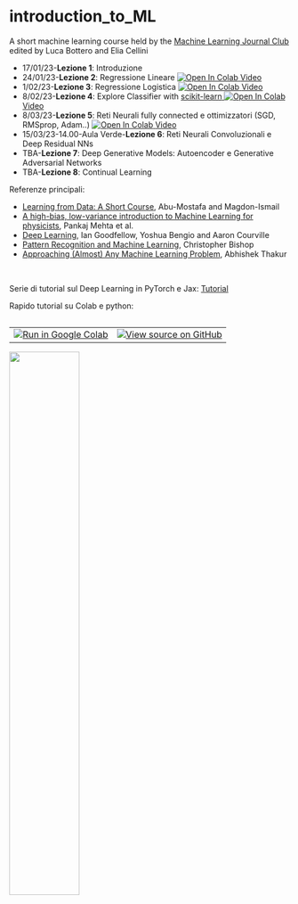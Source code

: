 # introduction_to_ML
A short machine learning course held by the [Machine Learning Journal Club](https://www.mljc.it/) <br>
edited by Luca Bottero and Elia Cellini

<ul>
  <li>17/01/23-<b>Lezione 1</b>: Introduzione </li>
  <li>24/01/23-<b>Lezione 2</b>: Regressione Lineare <a target="_blank" href="https://colab.research.google.com/github/eliacellini/introduction_to_ML/blob/42baede2334e457e905bfd0e1163faf01943df0e/Lez2LinearRegression.ipynb">
  <img src="https://colab.research.google.com/assets/colab-badge.svg" alt="Open In Colab"/>
</a> <a href="https://www.youtube.com/watch?v=SF2YaSnax18">Video</a></li> 
  <li>1/02/23-<b>Lezione 3</b>: Regressione Logistica <a target="_blank" href="https://colab.research.google.com/github/eliacellini/introduction_to_ML/blob/fb3f4aa84d44663b1f4c01fe0dd9644774a2d009/Lez3LogisticReg.ipynb"><img src="https://colab.research.google.com/assets/colab-badge.svg" alt="Open In Colab"/>
</a><a href="https://www.youtube.com/watch?v=TVvCZBjUfMA">Video</a></li>
  <li>8/02/23-<b>Lezione 4</b>: Explore Classifier with <a href="https://scikit-learn.org/stable/">scikit-learn</a><a target="_blank" href="https://colab.research.google.com/github/eliacellini/introduction_to_ML/blob/4fa7a99611d83513daa8807f9100e85736417ba7/Lez4ExploreClassifier.ipynb">
  <img src="https://colab.research.google.com/assets/colab-badge.svg" alt="Open In Colab"/>
</a><a href="https://www.youtube.com/watch?v=VxZ3kfxKqGo">Video</a></li>
   <li>8/03/23-<b>Lezione 5</b>: Reti Neurali fully connected e ottimizzatori (SGD, RMSprop, Adam..) <a target="_blank" href="https://colab.research.google.com/github/eliacellini/introduction_to_ML/blob/038e8438ff07ce8da3c1b9472c853226663d5483/Lezione5MLP.ipynb">
  <img src="https://colab.research.google.com/assets/colab-badge.svg" alt="Open In Colab"/>
</a><a href="https://www.youtube.com/watch?v=LEMdZ3KIldI">Video</a></li>
  <li>15/03/23-14.00-Aula Verde-<b>Lezione 6</b>: Reti Neurali Convoluzionali e Deep Residual NNs</li>
  <li>TBA-<b>Lezione 7</b>: Deep Generative Models: Autoencoder e Generative Adversarial Networks</li>
  <li>TBA-<b>Lezione 8</b>: Continual Learning</li>
</ul>



Referenze principali:
<ul>
  <li><a href="https://work.caltech.edu/telecourse">Learning from Data: A Short Course</a>, Abu-Mostafa and Magdon-Ismail</li>
  <li><a href="https://arxiv.org/abs/1803.08823/">A high-bias, low-variance introduction to Machine Learning for physicists</a>, Pankaj Mehta et al.</li>
  <li><a href="https://www.deeplearningbook.org/">Deep Learning</a>, Ian Goodfellow, Yoshua Bengio and Aaron Courville</li>
  <li><a href="https://www.microsoft.com/en-us/research/uploads/prod/2006/01/Bishop-Pattern-Recognition-and-Machine-Learning-2006.pdf">Pattern Recognition and Machine Learning</a>, Christopher Bishop </li>
  <li><a href="https://github.com/abhishekkrthakur/approachingalmost
">Approaching (Almost) Any Machine Learning Problem</a>, Abhishek Thakur</li>
</ul>
<br>

Serie di tutorial sul Deep Learning in PyTorch e Jax: <a href="https://uvadlc-notebooks.readthedocs.io/en/latest/">Tutorial</a>

Rapido tutorial su Colab e python: <table class="tfo-notebook-buttons" align="left">
  <td>
    <a target="_blank" href="https://colab.research.google.com/github/tensorflow/examples/blob/master/courses/udacity_intro_to_tensorflow_for_deep_learning/l01c01_introduction_to_colab_and_python.ipynb"><img src="https://www.tensorflow.org/images/colab_logo_32px.png" />Run in Google Colab</a>
  </td>
  <td>
    <a target="_blank" href="https://github.com/tensorflow/examples/blob/master/courses/udacity_intro_to_tensorflow_for_deep_learning/l01c01_introduction_to_colab_and_python.ipynb"><img src="https://www.tensorflow.org/images/GitHub-Mark-32px.png" />View source on GitHub</a>
  </td>
</table>
<br>
<br>
<br>
<! --
Serie di tutorial sul deep learning: https://github.com/phlippe/uvadlc_notebooks-->


<img src="https://github.com/eliacellini/introduction_to_ML/blob/85e3e0e2ea7af96c85b5ab91158f7e7c4ce62dd4/124-new-model.png" width=50% height=50%>
